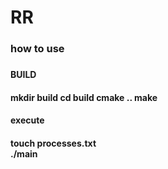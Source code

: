 # RR

<h3> how to use <h3>

<h4> BUILD <h4>

mkdir build
cd build
cmake ..
make

<h4> execute <h4>
touch processes.txt <br>
./main 
